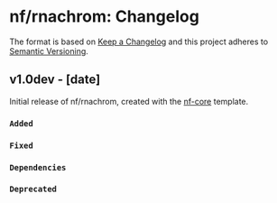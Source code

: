 # nf/rnachrom: Changelog

The format is based on [Keep a Changelog](https://keepachangelog.com/en/1.0.0/)
and this project adheres to [Semantic Versioning](https://semver.org/spec/v2.0.0.html).

## v1.0dev - [date]

Initial release of nf/rnachrom, created with the [nf-core](https://nf-co.re/) template.

### `Added`

### `Fixed`

### `Dependencies`

### `Deprecated`
